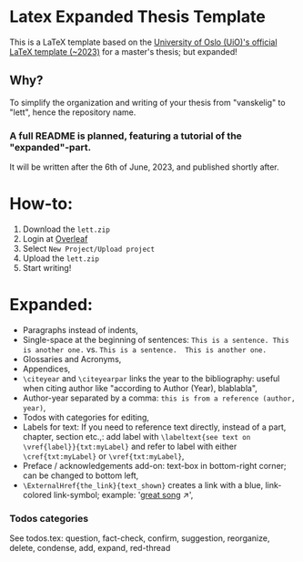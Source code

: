 # Latex Expanded Thesis Template
This is a LaTeX template based on the [University of Oslo (UiO)'s official LaTeX template (~2023)](https://www.uio.no/english/about/designmanual/profile-in-use/latex/index.html) for a master's thesis; but expanded!


## Why?
To simplify the organization and writing of your thesis from "vanskelig" to "lett", hence the repository name.

### A full README is planned, featuring a tutorial of the "expanded"-part.
It will be written after the 6th of June, 2023, and published shortly after.

# How-to:
1. Download the `lett.zip`
2. Login at [Overleaf](https://www.overleaf.com)
3. Select `New Project/Upload project`
4. Upload the `lett.zip`
5. Start writing! 

# Expanded:
- Paragraphs instead of indents,
- Single-space at the beginning of sentences: `This is a sentence. This is another one.` vs. `This is a sentence.  This is another one.`
- Glossaries and Acronyms,
- Appendices,
- `\citeyear` and `\citeyearpar` links the year to the bibliography: useful when citing author like "according to Author (Year), blablabla",
- Author-year separated by a comma: `this is from a reference (author, year)`,
- Todos with categories for editing,
- Labels for text: If you need to reference text directly, instead of a part, chapter, section etc.,: add label with `\labeltext{see text on \vref{label}}{txt:myLabel}` and refer to label with either `\cref{txt:myLabel}` or `\vref{txt:myLabel}`,
- Preface / acknowledgements add-on: text-box in bottom-right corner; can be changed to bottom left,
- `\ExternalHref{the_link}{text_shown}` creates a link with a blue, link-colored link-symbol; example: '[great song](https://www.youtube.com/watch?v=Wd6tLmiylAY) ↗️',

### Todos categories
See todos.tex: question, fact-check, confirm, suggestion, reorganize, delete, condense, add, expand, red-thread
